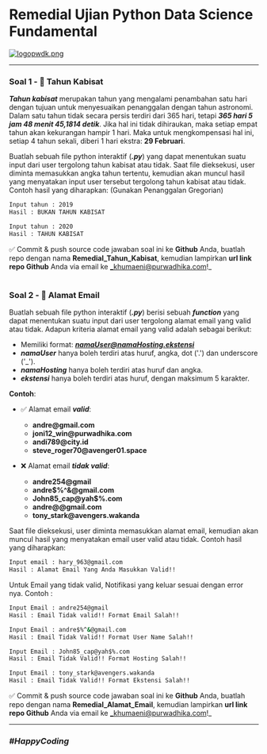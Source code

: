 # Remedial Ujian Python Data Science Fundamental



[![logopwdk.png](https://i.postimg.cc/66VC3Rgx/logopwdk.png)](https://postimg.cc/s1XMHB3T)


<hr>



### **Soal 1 - 📆 Tahun Kabisat**

__*Tahun kabisat*__ merupakan tahun yang mengalami penambahan satu hari dengan tujuan untuk menyesuaikan penanggalan dengan tahun astronomi. Dalam satu tahun tidak secara persis terdiri dari 365 hari, tetapi __*365 hari 5 jam 48 menit 45,1814 detik*__. Jika hal ini tidak dihiraukan, maka setiap empat tahun akan kekurangan hampir 1 hari. Maka untuk mengkompensasi hal ini, setiap 4 tahun sekali, diberi 1 hari ekstra: __29 Februari__. 

Buatlah sebuah file python interaktif (__*.py*__) yang dapat menentukan suatu input dari user tergolong tahun kabisat atau tidak. Saat file dieksekusi, user diminta memasukkan angka tahun tertentu, kemudian akan muncul hasil yang menyatakan input user tersebut tergolong tahun kabisat atau tidak. Contoh hasil yang diharapkan:
(Gunakan Penanggalan Gregorian)

```bash
Input tahun : 2019
Hasil : BUKAN TAHUN KABISAT

Input tahun : 2020
Hasil : TAHUN KABISAT
```

✅ Commit & push source code jawaban soal ini ke __Github__ Anda, buatlah repo dengan nama __Remedial_Tahun_Kabisat__, kemudian lampirkan __url link repo Github__ Anda via email ke _khumaeni@purwadhika.com!_

#

### **Soal 2 - 📧 Alamat Email**

Buatlah sebuah file python interaktif (__*.py*__) berisi sebuah **_function_** yang dapat menentukan suatu input dari user tergolong alamat email yang valid atau tidak. Adapun kriteria alamat email yang valid adalah sebagai berikut:

- Memiliki format: __*namaUser@namaHosting.ekstensi*__
- __*namaUser*__ hanya boleh terdiri atas huruf, angka, dot ('.') dan underscore ('_').
- __*namaHosting*__ hanya boleh terdiri atas huruf dan angka.
- __*ekstensi*__ hanya boleh terdiri atas huruf, dengan maksimum 5 karakter.

__Contoh__:

- ✅ Alamat email __*valid*__:
    - __andre@gmail.com__
    - __joni12_win@purwadhika.com__
    - __andi789@city.id__
    - __steve_roger70@avenger01.space__

- ❌ Alamat email __*tidak valid*__:
    - __andre254@gmail__
    - __andre$%^&@gmail.com__
    - __John85_cap@yah$%.com__
    - __andre@@gmail.com__
    - __tony_stark@avengers.wakanda__

Saat file dieksekusi, user diminta memasukkan alamat email, kemudian akan muncul hasil yang menyatakan email user valid atau tidak. Contoh hasil yang diharapkan:

```bash
Input email : hary_963@gmail.com
Hasil : Alamat Email Yang Anda Masukkan Valid!!

```

Untuk Email yang tidak valid, Notifikasi yang keluar sesuai dengan error nya. Contoh :

```bash
Input Email : andre254@gmail
Hasil : Email Tidak valid!! Format Email Salah!!

Input Email : andre$%^&@gmail.com
Hasil : Email Tidak Valid!! Format User Name Salah!!

Input Email : John85_cap@yah$%.com
Hasil : Email Tidak Valid!! Format Hosting Salah!!

Input Email : tony_stark@avengers.wakanda
Hasil : Email Tidak Valid!! Format Ekstensi Salah!!
```

✅ Commit & push source code jawaban soal ini ke __Github__ Anda, buatlah repo dengan nama __Remedial_Alamat_Email__, kemudian lampirkan __url link repo Github__ Anda via email ke _khumaeni@purwadhika.com!_


<hr>

### *__#HappyCoding__* 
